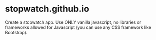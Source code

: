 # stopwatch.github.io
Create a stopwatch app. Use ONLY vanilla javascript, no libraries or frameworks allowed for Javascript (you can use any CSS framework like Bootstrap).
